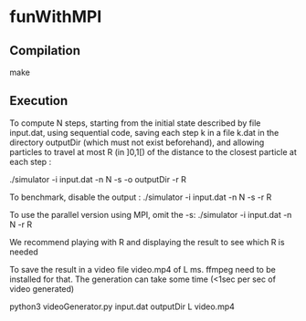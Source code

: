 # funWithMPI

## Compilation

make

## Execution

To compute N steps, starting from the initial state described by file input.dat,
using sequential code, saving each step k in a file k.dat in the directory
outputDir (which must not exist beforehand),
and allowing particles to travel at most R (in ]0,1[) of the distance to the
closest particle at each step :

./simulator -i input.dat -n N -s -o outputDir -r R

To benchmark, disable the output :
./simulator -i input.dat -n N -s -r R

To use the parallel version using MPI, omit the -s:
./simulator -i input.dat -n N -r R

We recommend playing with R and displaying the result to see which R is needed

To save the result in a video file video.mp4 of L ms. ffmpeg need to be installed
for that. The generation can take some time (<1sec per sec of video generated)

python3 videoGenerator.py input.dat outputDir L video.mp4
